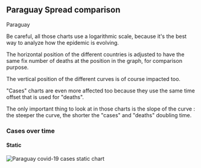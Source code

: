 ## Paraguay Spread comparison 

Paraguay



Be careful, all those charts use a logarithmic scale, because it's the best way to analyze how the epidemic is evolving.
 
The horizontal position of the different countries is adjusted to have the same fix number of deaths at the position in the graph, for comparison purpose.

The vertical position of the different curves is of course impacted too.

"Cases" charts are even more affected too because they use the same time offset that is used for "deaths".

The only important thing to look at in those charts is the slope of the curve : the steeper the curve, the shorter the "cases" and "deaths" doubling time.



 
### Cases over time
 
#### Static
![Paraguay covid-19 cases static chart](https://raw.githubusercontent.com/madlag/coronavirus_study/master/notebooks/graphs/2020-03-20/countries/Paraguay/2020-03-20_Paraguay_deaths.png "Paraguay covid-19 cases static chart")   

